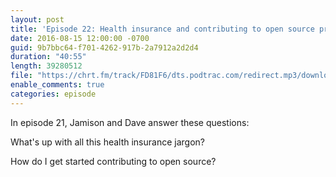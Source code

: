 ```yaml
---
layout: post
title: 'Episode 22: Health insurance and contributing to open source projects'
date: 2016-08-15 12:00:00 -0700
guid: 9b7bbc64-f701-4262-917b-2a7912a2d2d4
duration: "40:55"
length: 39280512
file: "https://chrt.fm/track/FD81F6/dts.podtrac.com/redirect.mp3/download.softskills.audio/sse-022.mp3"
enable_comments: true
categories: episode
---
```


In episode 21, Jamison and Dave answer these questions:

What's up with all this health insurance jargon?

How do I get started contributing to open source?
